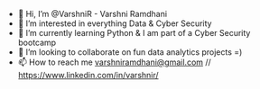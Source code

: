 - 👋 Hi, I’m @VarshniR - Varshni Ramdhani
- 👀 I’m interested in everything Data & Cyber Security
- 🌱 I’m currently learning Python & I am part of a Cyber Security bootcamp 
- 💞️ I’m looking to collaborate on fun data analytics projects =)
- 📫 How to reach me varshniramdhani@gmail.com // https://www.linkedin.com/in/varshnir/



<!---
VarshniR/VarshniR is a ✨ special ✨ repository because its `README.md` (this file) appears on your GitHub profile.
You can click the Preview link to take a look at your changes.
--->
